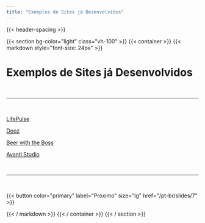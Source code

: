 ```yaml
---
title: "Exemplos de Sites já Desenvolvidos"
---
```


{{< header-spacing >}}

{{< section bg-color="light" class="vh-100" >}}
{{< container >}}
{{< markdown style="font-size: 24px" >}}

# Exemplos de Sites já Desenvolvidos

<br>

---

<br>

[LifePulse](https://lifepulse.ai/)

[Dooz](https://dooz.ai/)

[Beer with the Boss](https://beerwiththeboss.com/)

[Avanti Studio](https://avanti.studio/)

<br>

---

<br>

{{< button color="primary" label="Próximo" size="lg" href="/pt-br/slides/7" >}}

{{< / markdown >}}
{{< / container >}}
{{< / section >}}